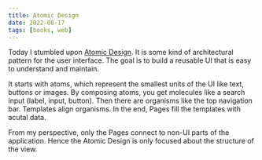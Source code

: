```yaml
---
title: Atomic Design
date: 2022-08-17
tags: [books, web]
---
```


Today I stumbled upon [Atomic Design](https://atomicdesign.bradfrost.com/chapter-2/). It is some kind of architectural pattern for the user interface. The goal is to build a reusable UI that is easy to understand and maintain.

It starts with atoms, which represent the smallest units of the UI like text, buttons or images. By composing atoms, you get molecules like a search input (label, input, button). Then there are organisms like the top navigation bar. Templates align organisms. In the end, Pages fill the templates with acutal data.

From my perspective, only the Pages connect to non-UI parts of the application. Hence the Atomic Design is only focused about the structure of the view.
